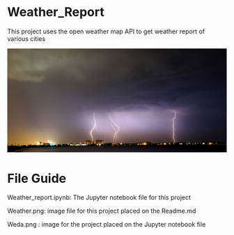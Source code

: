 # Weather_Report
This project uses the open weather map API to get weather report of various cities 

![](weather.png)

# File Guide
 Weather_report.ipynb: The Jupyter notebook file for this project 
 
 Weather.png: image file for this project placed on the Readme.md 

 Weda.png : image for the project placed on the Jupyter notebook file 
